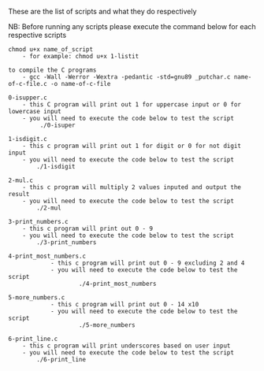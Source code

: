 These are the list of scripts and what they do respectively

NB: Before running any scripts please execute the command below for each respective scripts
	
	chmod u+x name_of_script
	   	- for example: chmod u+x 1-listit
		
	to compile the C programs 
		- gcc -Wall -Werror -Wextra -pedantic -std=gnu89 _putchar.c name-of-c-file.c -o name-of-c-file
	
	0-isupper.c
		- this C program will print out 1 for uppercase input or 0 for lowercase input
		- you will need to execute the code below to test the script
			 ./0-isuper

	1-isdigit.c
		- this c program will print out 1 for digit or 0 for not digit input
		- you will need to execute the code below to test the script
			./1-isdigit

	2-mul.c
		- this c program will multiply 2 values inputed and output the result
		- you will need to execute the code below to test the script
			./2-mul

	3-print_numbers.c
		- this c program will print out 0 - 9
		- you will need to execute the code below to test the script
			./3-print_numbers

	4-print_most_numbers.c
                - this c program will print out 0 - 9 excluding 2 and 4
                - you will need to execute the code below to test the script
                        ./4-print_most_numbers

	5-more_numbers.c
                - this c program will print out 0 - 14 x10
                - you will need to execute the code below to test the script
                        ./5-more_numbers

	6-print_line.c
		- this c program will print underscores based on user input
		- you will need to execute the code below to test the script
			./6-print_line

